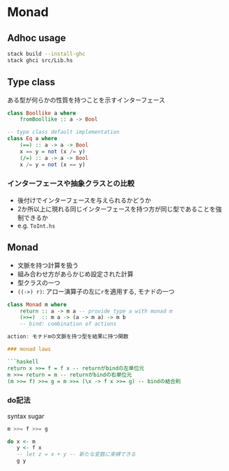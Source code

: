 # Monad

## Adhoc usage

```bash
stack build --install-ghc
stack ghci src/Lib.hs
```

## Type class

ある型が何らかの性質を持つことを示すインターフェース

```haskell
class Boollike a where
    fromBoollike :: a -> Bool

-- type class default implementation
class Eq a where
    (==) :: a -> a -> Bool
    x == y = not (x /= y)
    (/=) :: a -> a -> Bool
    x /= y = not (x == y)
```

### インターフェースや抽象クラスとの比較

- 後付けでインターフェースを与えられるかどうか
- 2か所以上に現れる同じインターフェースを持つ方が同じ型であることを強制できるか
- e.g. `ToInt.hs`

## Monad

- 文脈を持つ計算を扱う
- 組み合わせ方があらかじめ設定された計算
- 型クラスの一つ
- `((->) r)`: アロー演算子の左に`r`を適用する, モナドの一つ

```haskell
class Monad m where
    return :: a -> m a -- provide type a with monad m
    (>>=)  :: m a -> (a -> m a) -> m b
    -- bind: combination of actions

action: モナドmの文脈を持つ型を結果に持つ関数

### monad laws

```haskell
return x >>= f = f x -- returnがbindの左単位元
m >>= return = m -- returnがbindの右単位元
(m >>= f) >>= g = m >>= (\x -> f x >>= g) -- bindの結合則
```

### do記法

syntax sugar

```haskell
m >>= f >>= g

do x <- m
   y <- f x
   -- let z = x + y -- 新たな変数に束縛できる
   g y
```

